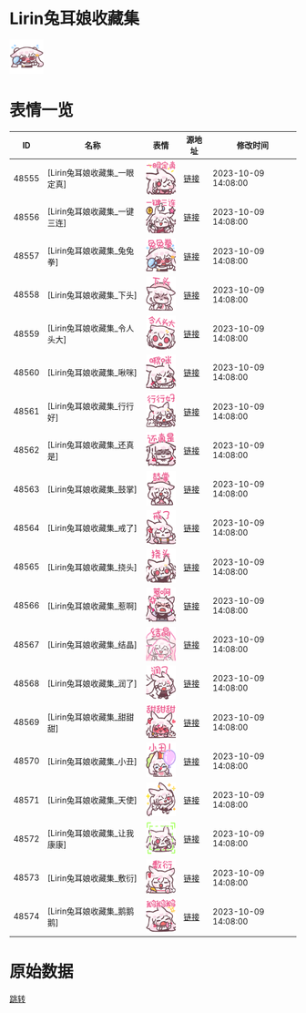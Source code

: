 # Lirin兔耳娘收藏集

<img src="./cover.png" height="60" alt="cover" />

# 表情一览

|ID|名称|表情|源地址|修改时间|
|----|----|----|----|----|
|48555|[Lirin兔耳娘收藏集_一眼定真]|<img src="./pic/048555_%5BLirin兔耳娘收藏集_一眼定真%5D.png" height="60" alt="一眼定真"/>|[链接](https://i0.hdslb.com/bfs/garb/9b1ce30a75ebaadbe2275e3b2a453928397d1a5d.png)|2023-10-09 14:08:00|
|48556|[Lirin兔耳娘收藏集_一键三连]|<img src="./pic/048556_%5BLirin兔耳娘收藏集_一键三连%5D.png" height="60" alt="一键三连"/>|[链接](https://i0.hdslb.com/bfs/garb/e47540fcd39678a9d115c7bb8870344f79de16c9.png)|2023-10-09 14:08:00|
|48557|[Lirin兔耳娘收藏集_兔兔拳]|<img src="./pic/048557_%5BLirin兔耳娘收藏集_兔兔拳%5D.png" height="60" alt="兔兔拳"/>|[链接](https://i0.hdslb.com/bfs/garb/83a8b56f65df6b8cc227876eddf978ba82266fa1.png)|2023-10-09 14:08:00|
|48558|[Lirin兔耳娘收藏集_下头]|<img src="./pic/048558_%5BLirin兔耳娘收藏集_下头%5D.png" height="60" alt="下头"/>|[链接](https://i0.hdslb.com/bfs/garb/b8eed0eb05db7c14f3ed2152520026c0792421ce.png)|2023-10-09 14:08:00|
|48559|[Lirin兔耳娘收藏集_令人头大]|<img src="./pic/048559_%5BLirin兔耳娘收藏集_令人头大%5D.png" height="60" alt="令人头大"/>|[链接](https://i0.hdslb.com/bfs/garb/d15ec48e8e719d1b73fabbee89ccf40dc21cdbac.png)|2023-10-09 14:08:00|
|48560|[Lirin兔耳娘收藏集_啾咪]|<img src="./pic/048560_%5BLirin兔耳娘收藏集_啾咪%5D.png" height="60" alt="啾咪"/>|[链接](https://i0.hdslb.com/bfs/garb/ad8bb7548f5913911b3ee4721484118051831933.png)|2023-10-09 14:08:00|
|48561|[Lirin兔耳娘收藏集_行行好]|<img src="./pic/048561_%5BLirin兔耳娘收藏集_行行好%5D.png" height="60" alt="行行好"/>|[链接](https://i0.hdslb.com/bfs/garb/1aa79ac0aba81fb3427bcf1aa362e67068957171.png)|2023-10-09 14:08:00|
|48562|[Lirin兔耳娘收藏集_还真是]|<img src="./pic/048562_%5BLirin兔耳娘收藏集_还真是%5D.png" height="60" alt="还真是"/>|[链接](https://i0.hdslb.com/bfs/garb/542ee5d5aa45656d399bbabd4bd1d7d798953758.png)|2023-10-09 14:08:00|
|48563|[Lirin兔耳娘收藏集_鼓掌]|<img src="./pic/048563_%5BLirin兔耳娘收藏集_鼓掌%5D.png" height="60" alt="鼓掌"/>|[链接](https://i0.hdslb.com/bfs/garb/41fe29e2a13ecbcdb4509665f25ab01b3f42a026.png)|2023-10-09 14:08:00|
|48564|[Lirin兔耳娘收藏集_戒了]|<img src="./pic/048564_%5BLirin兔耳娘收藏集_戒了%5D.png" height="60" alt="戒了"/>|[链接](https://i0.hdslb.com/bfs/garb/65e2538a08a1ffa5ff080e7f45955b81b77868da.png)|2023-10-09 14:08:00|
|48565|[Lirin兔耳娘收藏集_挠头]|<img src="./pic/048565_%5BLirin兔耳娘收藏集_挠头%5D.png" height="60" alt="挠头"/>|[链接](https://i0.hdslb.com/bfs/garb/ac13ba4fc8dd9fd143c75239030525ffb40eb086.png)|2023-10-09 14:08:00|
|48566|[Lirin兔耳娘收藏集_惹啊]|<img src="./pic/048566_%5BLirin兔耳娘收藏集_惹啊%5D.png" height="60" alt="惹啊"/>|[链接](https://i0.hdslb.com/bfs/garb/b35bdaa7db95f404f1c723e38350c2ede4b71ce5.png)|2023-10-09 14:08:00|
|48567|[Lirin兔耳娘收藏集_结晶]|<img src="./pic/048567_%5BLirin兔耳娘收藏集_结晶%5D.png" height="60" alt="结晶"/>|[链接](https://i0.hdslb.com/bfs/garb/1c48e4aab1288d29fcbcdd7e06dcefe58dbbffaf.png)|2023-10-09 14:08:00|
|48568|[Lirin兔耳娘收藏集_润了]|<img src="./pic/048568_%5BLirin兔耳娘收藏集_润了%5D.png" height="60" alt="润了"/>|[链接](https://i0.hdslb.com/bfs/garb/091be2a0aa1821f98c7729c908c12b47f3bba820.png)|2023-10-09 14:08:00|
|48569|[Lirin兔耳娘收藏集_甜甜甜]|<img src="./pic/048569_%5BLirin兔耳娘收藏集_甜甜甜%5D.png" height="60" alt="甜甜甜"/>|[链接](https://i0.hdslb.com/bfs/garb/ed4b03e442c1aa93e3ee5ab1973e62421f99f526.png)|2023-10-09 14:08:00|
|48570|[Lirin兔耳娘收藏集_小丑]|<img src="./pic/048570_%5BLirin兔耳娘收藏集_小丑%5D.png" height="60" alt="小丑"/>|[链接](https://i0.hdslb.com/bfs/garb/5d9483fdfcd80a633d82139b80e5b93262cf9c19.png)|2023-10-09 14:08:00|
|48571|[Lirin兔耳娘收藏集_天使]|<img src="./pic/048571_%5BLirin兔耳娘收藏集_天使%5D.png" height="60" alt="天使"/>|[链接](https://i0.hdslb.com/bfs/garb/bbaa7b835ee98849cd06b2521f3759555509c1e0.png)|2023-10-09 14:08:00|
|48572|[Lirin兔耳娘收藏集_让我康康]|<img src="./pic/048572_%5BLirin兔耳娘收藏集_让我康康%5D.png" height="60" alt="让我康康"/>|[链接](https://i0.hdslb.com/bfs/garb/9a4d3b5e1f7390375bf8a295b077f197d7aa2c44.png)|2023-10-09 14:08:00|
|48573|[Lirin兔耳娘收藏集_敷衍]|<img src="./pic/048573_%5BLirin兔耳娘收藏集_敷衍%5D.png" height="60" alt="敷衍"/>|[链接](https://i0.hdslb.com/bfs/garb/9d9cfeaa7f43c0395a1a6e2f01decab42c002c6a.png)|2023-10-09 14:08:00|
|48574|[Lirin兔耳娘收藏集_鹅鹅鹅]|<img src="./pic/048574_%5BLirin兔耳娘收藏集_鹅鹅鹅%5D.png" height="60" alt="鹅鹅鹅"/>|[链接](https://i0.hdslb.com/bfs/garb/c2124f7d6c49e991c6d489e09f057bf2bf86a00b.png)|2023-10-09 14:08:00|

# 原始数据

[跳转](./raw.json)

